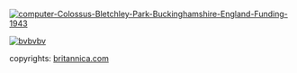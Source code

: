 <a href="https://ibb.co/99FCM7f"><img src="https://i.ibb.co/mCLMx3Y/computer-Colossus-Bletchley-Park-Buckinghamshire-England-Funding-1943.jpg" alt="computer-Colossus-Bletchley-Park-Buckinghamshire-England-Funding-1943" border="0"></a>

<a href="https://imgbb.com/"><img src="https://i.ibb.co/kD4G6RT/bvbvbv.png" alt="bvbvbv" border="0"></a>


copyrights: [britannica.com](https://media1.britannica.com/eb-media/15/25015-004-FDC02626.jpg)
